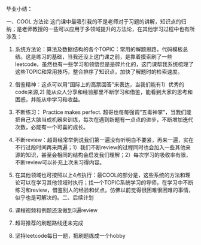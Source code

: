 毕业小结：

一、COOL 方法论
这门课中最吸引我的不是老师对于习题的讲解，知识点的归纳；是老师教授的一些可以应用于多领域提升的方法论，在其他学习过程中也有所涉及：

1. 系统方法论：算法及数据结构的各个TOPIC：常用的解题思路，代码模板总结。这是练习的基础，当我还没上这门课之前，是靠着摸索刷了一些leetcode，虽然也有一些学习和领悟但是是碎片化的，这门课帮我系统梳理了这些TOPIC和常用技巧，整合排序了知识点，加快了解题时的检索速度。

2. 借鉴精神：这点可以用“国际上的高票回答”来表达，当我们能有1）优秀的code来源,2) 能从众人分享和经验那里不断学习和借鉴，能看到大家的思考和困惑，并能从中学习和收益。

3. 不断练习： Practice makes perfect. 超哥也每每强调“五毒神掌”，当我们能把自己大脑当成机器来训练，每次在遇到新题有一点点的进步，不断增加迭代次数，必能有一个可喜的成长。

4. 不断review：超哥经常举例说我们第一遍没有听明白不要紧，再来一遍，实在不行过段时间再来两遍；1）我们不断review的过程同时也会加入一些其他来源的知识，甚至会相同的结构会启发我们理解；2）每次学习的吸收率有限，不断review可以补充上次未习得内容。

5. 在其他领域也可按照以上4点执行：最COOL的部分是，这些系统的方法和理论可以在学习其他领域时执行；找一个TOPIC系统学习的导师，在学习中不断练习和review，借鉴别人的经验和优点。仿佛以前觉得很困难很困难的事情，似乎也是可解决的。
​ 
​ 
​ 二、后续计划
​ 
1. 课程视频和例题还没做到3遍review

2. 超哥推荐的刷题路线还未完成 

3. 坚持leetcode每日一题，把刷题练成一个hobby
